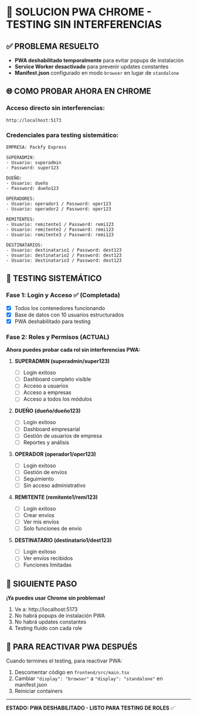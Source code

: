 # 🔧 SOLUCION PWA CHROME - TESTING SIN INTERFERENCIAS

## ✅ PROBLEMA RESUELTO

- **PWA deshabilitado temporalmente** para evitar popups de instalación
- **Service Worker desactivado** para prevenir updates constantes
- **Manifest.json** configurado en modo `browser` en lugar de `standalone`

## 🌐 COMO PROBAR AHORA EN CHROME

### Acceso directo sin interferencias:

```
http://localhost:5173
```

### Credenciales para testing sistemático:

```
EMPRESA: Packfy Express

SUPERADMIN:
- Usuario: superadmin
- Password: super123

DUEÑO:
- Usuario: dueño
- Password: dueño123

OPERADORES:
- Usuario: operador1 / Password: oper123
- Usuario: operador2 / Password: oper123

REMITENTES:
- Usuario: remitente1 / Password: remi123
- Usuario: remitente2 / Password: remi123
- Usuario: remitente3 / Password: remi123

DESTINATARIOS:
- Usuario: destinatario1 / Password: dest123
- Usuario: destinatario2 / Password: dest123
- Usuario: destinatario3 / Password: dest123
```

## 🧪 TESTING SISTEMÁTICO

### Fase 1: Login y Acceso ✅ (Completada)

- [x] Todos los contenedores funcionando
- [x] Base de datos con 10 usuarios estructurados
- [x] PWA deshabilitado para testing

### Fase 2: Roles y Permisos (ACTUAL)

**Ahora puedes probar cada rol sin interferencias PWA:**

1. **SUPERADMIN (superadmin/super123)**

   - [ ] Login exitoso
   - [ ] Dashboard completo visible
   - [ ] Acceso a usuarios
   - [ ] Acceso a empresas
   - [ ] Acceso a todos los módulos

2. **DUEÑO (dueño/dueño123)**

   - [ ] Login exitoso
   - [ ] Dashboard empresarial
   - [ ] Gestión de usuarios de empresa
   - [ ] Reportes y análisis

3. **OPERADOR (operador1/oper123)**

   - [ ] Login exitoso
   - [ ] Gestión de envíos
   - [ ] Seguimiento
   - [ ] Sin acceso administrativo

4. **REMITENTE (remitente1/remi123)**

   - [ ] Login exitoso
   - [ ] Crear envíos
   - [ ] Ver mis envíos
   - [ ] Solo funciones de envío

5. **DESTINATARIO (destinatario1/dest123)**
   - [ ] Login exitoso
   - [ ] Ver envíos recibidos
   - [ ] Funciones limitadas

## 🚀 SIGUIENTE PASO

**¡Ya puedes usar Chrome sin problemas!**

1. Ve a: http://localhost:5173
2. No habrá popups de instalación PWA
3. No habrá updates constantes
4. Testing fluido con cada role

## 🔄 PARA REACTIVAR PWA DESPUÉS

Cuando termines el testing, para reactivar PWA:

1. Descomentar código en `frontend/src/main.tsx`
2. Cambiar `"display": "browser"` a `"display": "standalone"` en manifest.json
3. Reiniciar containers

---

**ESTADO: PWA DESHABILITADO - LISTO PARA TESTING DE ROLES** ✅
